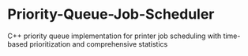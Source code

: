 # Priority-Queue-Job-Scheduler
C++ priority queue implementation for printer job scheduling with time-based prioritization and comprehensive statistics
